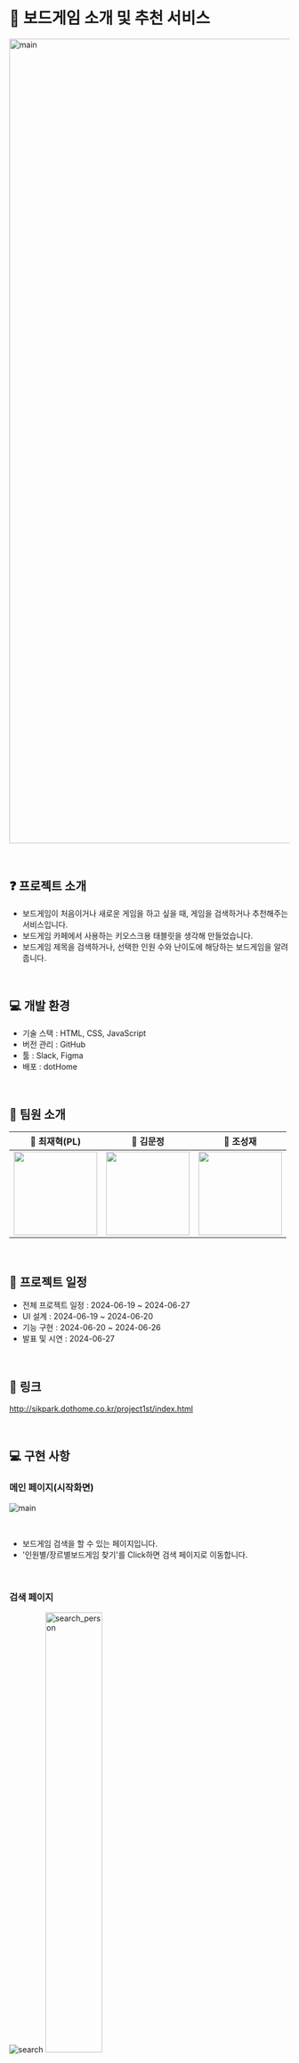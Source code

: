# 📖 보드게임 소개 및 추천 서비스
<a href="http://sikpark.dothome.co.kr/project1st/index.html"><img width="1444" alt="main" src="https://github.com/user-attachments/assets/1807d5b1-1bd9-4e22-acbe-85af2cb6cb0a"/></a>

<br>

## ❓ 프로젝트 소개

- 보드게임이 처음이거나 새로운 게임을 하고 싶을 때, 게임을 검색하거나 추천해주는 서비스입니다.
- 보드게임 카페에서 사용하는 키오스크용 태블릿을 생각해 만들었습니다.
- 보드게임 제목을 검색하거나, 선택한 인원 수와 난이도에 해당하는 보드게임을 알려줍니다.

<br>

## 💻 개발 환경

- 기술 스택 : HTML, CSS, JavaScript
- 버전 관리 : GitHub
- 툴 : Slack, Figma
- 배포 : dotHome

<br>

## 👤 팀원 소개

| 🦖 최재혁(PL) | 🐬 김문정 | 🐥 조성재 |
| ------------ | ------ | ------ |
| <a href="https://github.com/scn2930" target="_blank"><img src="https://github.com/user-attachments/assets/611de94d-0c84-47b7-b396-1a8ad2793544" width="150" height="150"></a> | <a href="https://github.com/segretoo" target="_blank"><img src="https://avatars.githubusercontent.com/u/171138574?v=4" width="150" height="150"></a> | <a href="https://github.com/gogumastick" target="_blank"><img src="https://avatars.githubusercontent.com/u/171139430?v=4" width="150" height="150"></a> |
<br>

## 📅 프로젝트 일정

- 전체 프로젝트 일정 : 2024-06-19 ~ 2024-06-27
- UI 설계 : 2024-06-19 ~ 2024-06-20
- 기능 구현 : 2024-06-20 ~ 2024-06-26
- 발표 및 시연 : 2024-06-27

<br>

## 🔗 링크
http://sikpark.dothome.co.kr/project1st/index.html

<br>

## 💻 구현 사항

### 메인 페이지(시작화면)
<a><img src="https://github.com/user-attachments/assets/1807d5b1-1bd9-4e22-acbe-85af2cb6cb0a" alt="main"/></a>

<br>

- 보드게임 검색을 할 수 있는 페이지입니다.
- '인원별/장르별보드게임 찾기'를 Click하면 검색 페이지로 이동합니다.

<br>

### 검색 페이지
<a><img src="https://github.com/user-attachments/assets/d0d74a43-f40c-4255-97c9-018c672592dc" alt="search"/></a>
<span><img width="45%" src="https://github.com/user-attachments/assets/0526618b-00f1-4269-a029-9aa2e1c0f85c" alt="search_person"/></span>
<span><img width="45%" src="https://github.com/user-attachments/assets/fea869c3-90b7-4212-b5f7-7493b761a3f0" alt="search_level"/></span>

<br>

- 인원 : 게임 인원수 데이터에 포함되는 게임들을 includes 메서드 사용해  filteredGames 배열에 저장
- 난이도 : filteredGames에 있는 게임중에서 filter 메서드를 사용

<br>

### 검색 기능
<a><img src="https://github.com/user-attachments/assets/f7f8823a-41ae-497e-b09b-75f0017a5682" alt="search_gif"/></a>


- 게임 데이터들 중에서 검색한 내용을 포함하고 있는 모든 게임 리스트를 보여주는 filterGames 함수 생성
- 메인 페이지에서 검색한 내용을 검색 페이지에서 URLSearchParams를 이용해 검색 키워드를 추출 후 filterGames 호출



